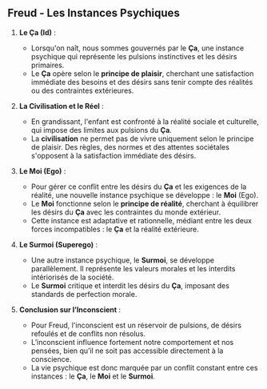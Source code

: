 ## Freud - Les Instances Psychiques

1. **Le Ça (Id)** :

   - Lorsqu'on naît, nous sommes gouvernés par le **Ça**, une instance psychique qui représente les pulsions instinctives et les désirs primaires.
   - Le **Ça** opère selon le **principe de plaisir**, cherchant une satisfaction immédiate des besoins et des désirs sans tenir compte des réalités ou des contraintes extérieures.

2. **La Civilisation et le Réel** :

   - En grandissant, l'enfant est confronté à la réalité sociale et culturelle, qui impose des limites aux pulsions du **Ça**.
   - La **civilisation** ne permet pas de vivre uniquement selon le principe de plaisir. Des règles, des normes et des attentes sociétales s'opposent à la satisfaction immédiate des désirs.

3. **Le Moi (Ego)** :

   - Pour gérer ce conflit entre les désirs du **Ça** et les exigences de la réalité, une nouvelle instance psychique se développe : le **Moi** (Ego).
   - Le **Moi** fonctionne selon le **principe de réalité**, cherchant à équilibrer les désirs du **Ça** avec les contraintes du monde extérieur.
   - Cette instance est adaptative et rationnelle, médiant entre les deux forces incompatibles : le **Ça** et la réalité extérieure.

4. **Le Surmoi (Superego)** :

   - Une autre instance psychique, le **Surmoi**, se développe parallèlement. Il représente les valeurs morales et les interdits intériorisés de la société.
   - Le **Surmoi** critique et interdit les désirs du **Ça**, imposant des standards de perfection morale.

5. **Conclusion sur l’Inconscient** :
   - Pour Freud, l'inconscient est un réservoir de pulsions, de désirs refoulés et de conflits non résolus.
   - L’inconscient influence fortement notre comportement et nos pensées, bien qu’il ne soit pas accessible directement à la conscience.
   - La vie psychique est donc marquée par un conflit constant entre ces instances : le **Ça**, le **Moi** et le **Surmoi**.

